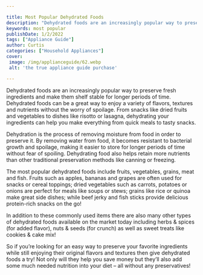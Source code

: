 ```yaml
---

title: Most Popular Dehydrated Foods
description: "Dehydrated foods are an increasingly popular way to preserve fresh ingredients and make them shelf stable for longer periods of ti...get more info"
keywords: most popular
publishDate: 1/2/2022
tags: ["Appliance Guide"]
author: Curtis
categories: ["Household Appliances"]
cover: 
 image: /img/applianceguide/62.webp
 alt: 'the true appliance guide purchase'

---
```


Dehydrated foods are an increasingly popular way to preserve fresh ingredients and make them shelf stable for longer periods of time. Dehydrated foods can be a great way to enjoy a variety of flavors, textures and nutrients without the worry of spoilage. From snacks like dried fruits and vegetables to dishes like risotto or lasagna, dehydrating your ingredients can help you make everything from quick meals to tasty snacks.

Dehydration is the process of removing moisture from food in order to preserve it. By removing water from food, it becomes resistant to bacterial growth and spoilage, making it easier to store for longer periods of time without fear of spoiling. Dehydrating food also helps retain more nutrients than other traditional preservation methods like canning or freezing.

The most popular dehydrated foods include fruits, vegetables, grains, meat and fish. Fruits such as apples, bananas and grapes are often used for snacks or cereal toppings; dried vegetables such as carrots, potatoes or onions are perfect for meals like soups or stews; grains like rice or quinoa make great side dishes; while beef jerky and fish sticks provide delicious protein-rich snacks on the go! 

In addition to these commonly used items there are also many other types of dehydrated foods available on the market today including herbs & spices (for added flavor), nuts & seeds (for crunch) as well as sweet treats like cookies & cake mix! 

So if you’re looking for an easy way to preserve your favorite ingredients while still enjoying their original flavors and textures then give dehydrated foods a try! Not only will they help you save money but they’ll also add some much needed nutrition into your diet – all without any preservatives!
